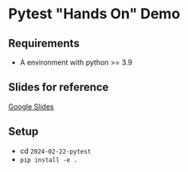 # Pytest "Hands On" Demo

## Requirements
- A environment with python >= 3.9

## Slides for reference
[Google Slides](https://docs.google.com/presentation/d/1KvjNx3MlE0Ydu_YxEJOSbRM4NhJiky0NbomQZhrWiNI/edit#slide=id.g2b04b2ff1f3_0_15)

## Setup
- cd `2024-02-22-pytest`
- `pip install -e .`

